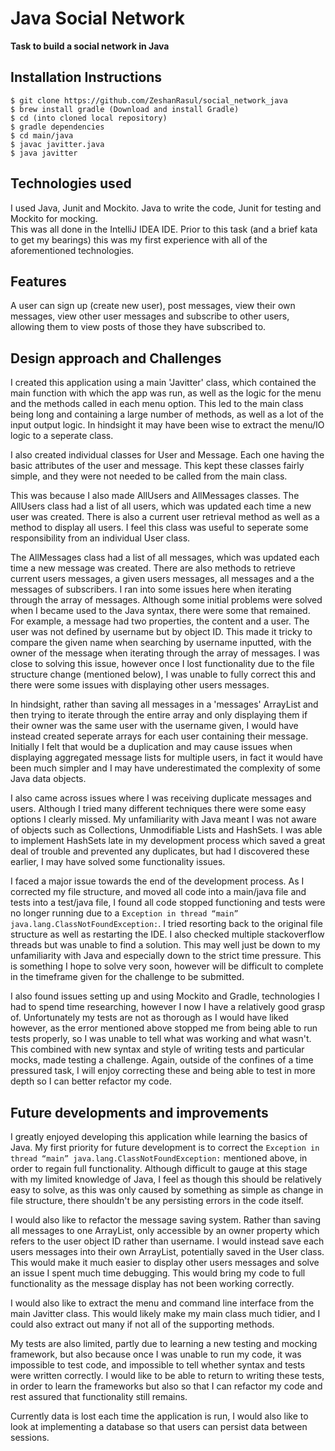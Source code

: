 # Java Social Network

**Task to build a social network in Java**

## Installation Instructions

```
$ git clone https://github.com/ZeshanRasul/social_network_java
$ brew install gradle (Download and install Gradle)
$ cd (into cloned local repository)
$ gradle dependencies
$ cd main/java
$ javac javitter.java
$ java javitter
```

## Technologies used

I used Java, Junit and Mockito.  Java to write the code, Junit for testing and Mockito for mocking.  
This was all done in the IntelliJ IDEA IDE. 
Prior to this task (and a brief kata to get my bearings) this was my first experience with all of the aforementioned technologies.

## Features

A user can sign up (create new user), post messages, view their own messages, view other user messages and subscribe to other users, allowing them to view posts of those they have subscribed to.

## Design approach and Challenges

I created this application using a main 'Javitter' class, which contained the main function with which the app was run, as well as the logic for the menu and the methods called in each menu option.  This led to the main class being long and containing a large number of methods, as well as a lot of the input output logic.  In hindsight it may have been wise to extract the menu/IO logic to a seperate class.

I also created individual classes for User and Message.  Each one having the basic attributes of the user and message.  This kept these classes fairly simple, and they were not needed to be called from the main class.

This was because I also made AllUsers and AllMessages classes.  The AllUsers class had a list of all users, which was updated each time a new user was created.  There is also a current user retrieval method as well as a method to display all users.  I feel this class was useful to seperate some responsibility from an individual User class.

The AllMessages class had a list of all messages, which was updated each time a new message was created. There are also methods to retrieve current users messages, a given users messages, all messages and a the messages of subscribers.  I ran into some issues here when iterating through the array of messages.  Although some initial problems were solved when I became used to the Java syntax, there were some that remained.  For example, a message had two properties, the content and a user.  The user was not defined by username but by object ID.  This made it tricky to compare the given name when searching by username inputted, with the owner of the message when iterating through the array of messages.  I was close to solving this issue, however once I lost functionality due to the file structure change (mentioned below), I was unable to fully correct this and there were some issues with displaying other users messages.

In hindsight, rather than saving all messages in a 'messages' ArrayList and then trying to iterate through the entire array and only displaying them if their owner was the same user with the username given, I would have instead created seperate arrays for each user containing their message.  Initially I felt that would be a duplication and may cause issues when displaying aggregated message lists for multiple users, in fact it would have been much simpler and I may have underestimated the complexity of some Java data objects.

I also came across issues where I was receiving duplicate messages and users.  Although I tried many different techniques there were some easy options I clearly missed.  My unfamiliarity with Java meant I was not aware of objects such as Collections, Unmodifiable Lists and HashSets.  I was able to implement HashSets late in my development process which saved a great deal of trouble and prevented any duplicates, but had I discovered these earlier, I may have solved some functionality issues.

I faced a major issue towards the end of the development process.  As I corrected my file structure, and moved all code into a main/java file and tests into a test/java file, I found all code stopped functioning and tests were no longer running due to a `Exception in thread “main” java.lang.ClassNotFoundException:`.  I tried resorting back to the original file structure as well as restarting the IDE.  I also checked multiple stackoverflow threads but was unable to find a solution.  This may well just be down to my unfamiliarity with Java and especially down to the strict time pressure.  This is something I hope to solve very soon, however will be difficult to complete in the timeframe given for the challenge to be submitted.  

I also found issues setting up and using Mockito and Gradle, technologies I had to spend time researching, however I now I have a relatively good grasp of.  Unfortunately my tests are not as thorough as I would have liked however, as the error mentioned above stopped me from being able to run tests properly, so I was unable to tell what was working and what wasn't.  This combined with new syntax and style of writing tests and particular mocks, made testing a challenge.  Again, outside of the confines of a time pressured task, I will enjoy correcting these and being able to test in more depth so I can better refactor my code.

## Future developments and improvements

I greatly enjoyed developing this application while learning the basics of Java. My first priority for future development is to correct the `Exception in thread “main” java.lang.ClassNotFoundException:` mentioned above, in order to regain full functionality.  Although difficult to gauge at this stage with my limited knowledge of Java, I feel as though this should be relatively easy to solve, as this was only caused by something as simple as change in file structure, there shouldn't be any persisting errors in the code itself. 

I would also like to refactor the message saving system.  Rather than saving all messages to one ArrayList, only accessible by an owner property which refers to the user object ID rather than username.  I would instead save each users messages into their own ArrayList, potentially saved in the User class.  This would make it much easier to display other users messages and solve an issue I spent much time debugging.  This would bring my code to full functionality as the message display has not been working correctly.

I would also like to extract the menu and command line interface from the main Javitter class.  This would likely make my main class much tidier, and I could also extract out many if not all of the supporting methods.

My tests are also limited, partly due to learning a new testing and mocking framework, but also because once I was unable to run my code, it was impossible to test code, and impossible to tell whether syntax and tests were written correctly.  I would like to be able to return to writing these tests, in order to learn the frameworks but also so that I can refactor my code and rest assured that functionality still remains.

Currently data is lost each time the application is run, I would also like to look at implementing a database so that users can persist data between sessions.



